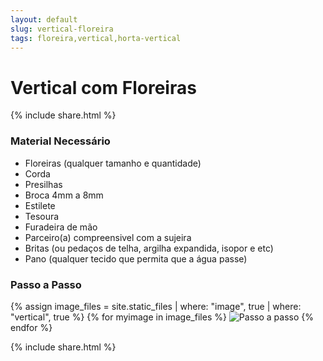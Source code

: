 ```yaml
---
layout: default
slug: vertical-floreira
tags: floreira,vertical,horta-vertical
---
```

# Vertical com Floreiras

{% include share.html %}

### Material Necessário
- Floreiras (qualquer tamanho e quantidade)
- Corda
- Presilhas
- Broca 4mm a 8mm
- Estilete
- Tesoura
- Furadeira de mão
- Parceiro(a) compreensivel com a sujeira
- Britas (ou pedaços de telha, argilha expandida, isopor e etc)
- Pano (qualquer tecido que permita que a água passe)
	
### Passo a Passo

{% assign image_files = site.static_files | where: "image", true | where: "vertical", true %}
{% for myimage in image_files %}
<img src="{{ myimage.path }}" alt="Passo a passo" class="img-responsive thumbnail">
{% endfor %}

{% include share.html %}